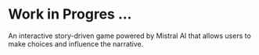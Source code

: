 # Work in Progres ...

An interactive story-driven game powered by Mistral AI that allows users to make choices and influence the narrative.
